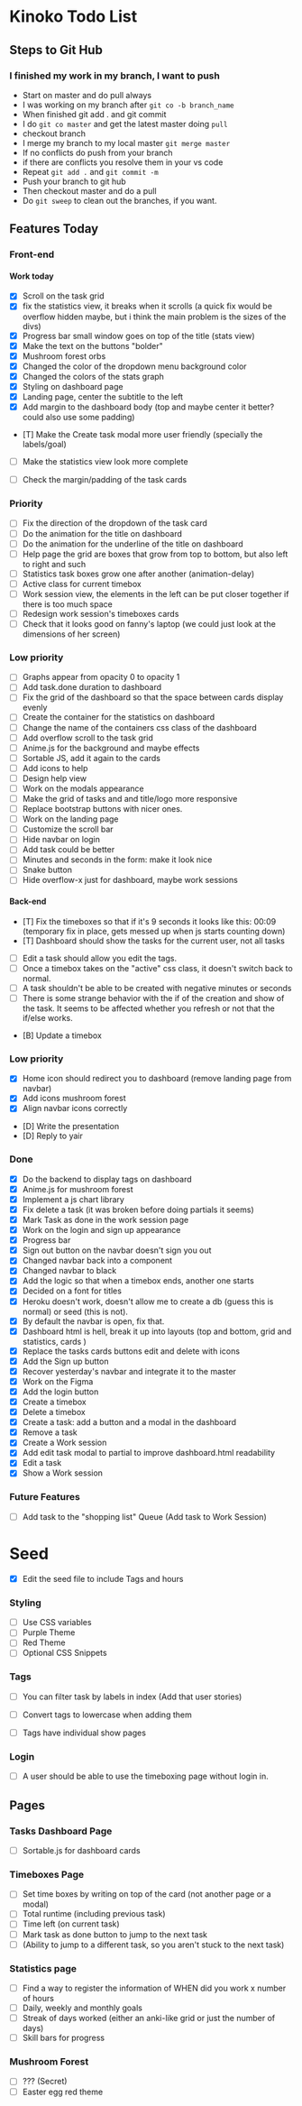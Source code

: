# Kinoko Todo List

## Steps to Git Hub

### I finished my work in my branch, I want to push
- Start on master and do pull always
- I was working on my branch after `git co -b branch_name`
- When finished git add . and git commit
- I do `git co master` and get the latest master doing `pull`
- checkout branch
- I merge my branch to my local master `git merge master`
- If no conflicts do push from your branch
- if there are conflicts you resolve them in your vs code
- Repeat `git add .` and `git commit -m`
- Push your branch to git hub
- Then checkout master and do a pull
- Do `git sweep` to clean out the branches, if you want.

## Features Today


### Front-end

#### Work today
- [X] Scroll on the task grid
- [X] fix the statistics view, it breaks when it scrolls (a quick fix would be overflow hidden maybe, but i think the main problem is the sizes of the divs)
- [X] Progress bar small window goes on top of the title (stats view)
- [X] Make the text on the buttons "bolder"
- [X] Mushroom forest orbs
- [X] Changed the color of the dropdown menu background color
- [X] Changed the colors of the stats graph
- [X] Styling on dashboard page
- [X] Landing page, center the subtitle to the left
- [X] Add margin to the dashboard body (top and maybe center it better? could also use some padding)
- [T] Make the Create task modal more user friendly (specially the labels/goal)
- [ ] Make the statistics view look more complete
- [ ] Check the margin/padding of the task cards




### Priority
- [ ] Fix the direction of the dropdown of the task card
- [ ] Do the animation for the title on dashboard
- [ ] Do the animation for the underline of the title on dashboard
- [ ] Help page the grid are boxes that grow from top to bottom, but also left to right and such
- [ ] Statistics task boxes grow one after another (animation-delay)
- [ ] Active class for current timebox
- [ ] Work session view, the elements in the left can be put closer together if there is too much space
- [ ] Redesign work session's timeboxes cards
- [ ] Check that it looks good on fanny's laptop (we could just look at the dimensions of her screen)

### Low priority
- [ ] Graphs appear from opacity 0 to opacity 1
- [ ] Add task.done duration to dashboard
- [ ] Fix the grid of the dashboard so that the space between cards display evenly
- [ ] Create the container for the statistics on dashboard
- [ ] Change the name of the containers css class of the dashboard
- [ ] Add overflow scroll to the task grid
- [ ] Anime.js for the background and maybe effects
- [ ] Sortable JS, add it again to the cards
- [ ] Add icons to help
- [ ] Design help view
- [ ] Work on the modals appearance
- [ ] Make the grid of tasks and and title/logo more responsive
- [ ] Replace bootstrap buttons with nicer ones.
- [ ] Work on the landing page
- [ ] Customize the scroll bar
- [ ] Hide navbar on login
- [ ] Add task could be better
- [ ] Minutes and seconds in the form: make it look nice
- [ ] Snake button
- [ ] Hide overflow-x just for dashboard, maybe work sessions

#### Back-end
- [T] Fix the timeboxes so that if it's 9 seconds it looks like this: 00:09 (temporary fix in place, gets messed up when js starts counting down)
- [T] Dashboard should show the tasks for the current user, not all tasks
- [ ] Edit a task should allow you edit the tags.
- [ ] Once a timebox takes on the "active" css class, it doesn't switch back to normal.
- [ ] A task shouldn't be able to be created with negative minutes or seconds
- [ ] There is some strange behavior with the if of the creation and show of the task. It seems to be affected whether you refresh or not that the if/else works.
- [B] Update a timebox


### Low priority
- [X] Home icon should redirect you to dashboard (remove landing page from navbar)
- [X] Add icons mushroom forest
- [X] Align navbar icons correctly
- [D] Write the presentation
- [D] Reply to yair


### Done
- [X] Do the backend to display tags on dashboard
- [X] Anime.js for mushroom forest
- [X] Implement a js chart library
- [X] Fix delete a task (it was broken before doing partials it seems)
- [X] Mark Task as done in the work session page
- [X] Work on the login and sign up appearance
- [X] Progress bar
- [X] Sign out button on the navbar doesn't sign you out
- [x] Changed navbar back into a component
- [x] Changed navbar to black
- [X] Add the logic so that when a timebox ends, another one starts
- [x] Decided on a font for titles
- [X] Heroku doesn't work, doesn't allow me to create a db (guess this is normal) or seed (this is not).
- [X] By default the navbar is open, fix that.
- [X] Dashboard html is hell, break it up into layouts (top and bottom, grid and statistics, cards  )
- [X] Replace the tasks cards buttons edit and delete with icons
- [X] Add the Sign up button
- [X] Recover yesterday's navbar and integrate it to the master
- [X] Work on the Figma
- [X] Add the login button
- [X] Create a timebox
- [X] Delete a timebox
- [X] Create a task: add a button and a modal in the dashboard
- [X] Remove a task
- [X] Create a Work session
- [x] Add edit task modal to partial to improve dashboard.html readability
- [X] Edit a task
- [X] Show a Work session

### Future Features
- [ ] Add task to the "shopping list" Queue (Add task to Work Session)

# Seed
- [x] Edit the seed file to include Tags and hours

### Styling
- [ ] Use CSS variables
- [ ] Purple Theme
- [ ] Red Theme
- [ ] Optional CSS Snippets

### Tags
- [ ] You can filter task by labels in index (Add that user stories)
- [ ] Convert tags to lowercase when adding them
- [ ] Tags have individual show pages


### Login
- [ ] A user should be able to use the timeboxing page without login in.

## Pages

### Tasks Dashboard Page
- [ ] Sortable.js for dashboard cards

### Timeboxes Page
- [ ] Set time boxes by writing on top of the card (not another page or a modal)
- [ ] Total runtime (including previous task)
- [ ] Time left (on current task)
- [ ] Mark task as done button to jump to the next task
- [ ] (Ability to jump to a different task, so you aren't stuck to the next task)

### Statistics page
- [ ] Find a way to register the information of WHEN did you work x number of hours
- [ ] Daily, weekly and monthly goals
- [ ] Streak of days worked (either an anki-like grid or just the number of days)
- [ ] Skill bars for progress

### Mushroom Forest
- [ ] ??? (Secret)
- [ ] Easter egg red theme

